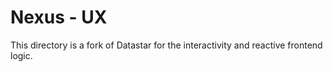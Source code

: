 # Nexus - UX

This directory is a fork of Datastar for the interactivity and reactive frontend logic.